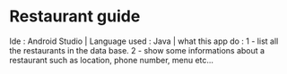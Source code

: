 # Restaurant guide
Ide : Android Studio |
Language used : Java |
what this app do : 
1 - list all the restaurants in the data base.
2 - show some informations about a restaurant such as location, phone number, menu etc...
